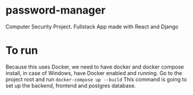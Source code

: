 # password-manager
Computer Security Project. Fullstack App made with React and Django


# To run
Because this uses Docker, we need to have docker and docker compose install, in case of Windows, have Docker enabled and running.
Go to the project root and run
`
docker-compose up --build
`
This command is going to set up the backend, frontend and postgres database.
